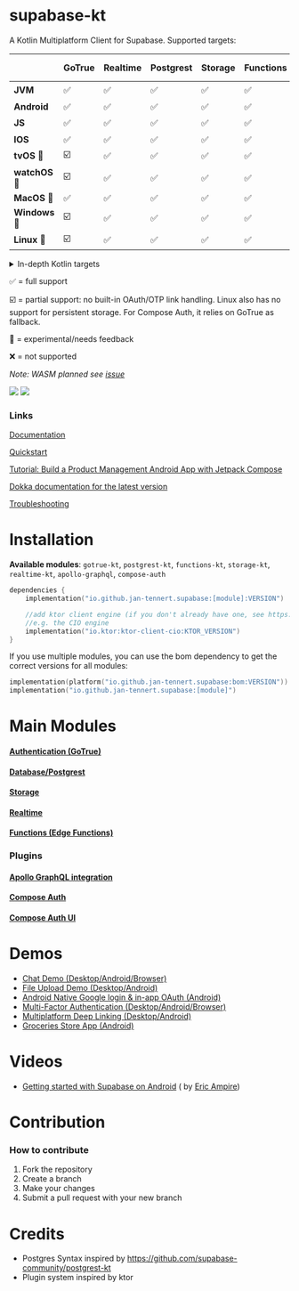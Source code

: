 # supabase-kt

A Kotlin Multiplatform Client for Supabase.
Supported targets:

|                  | **GoTrue** | **Realtime** | **Postgrest** | **Storage** | **Functions** | **Apollo-GraphQL** | **Compose Auth 🚧** | **Compose Auth UI 🚧** |
|------------------|------------|--------------|---------------|-------------|---------------|--------------------|---------------------|------------------------|
| **JVM**          | ✅          | ✅            | ✅             | ✅           | ✅             | ✅                  | ☑️                  | ✅                      |
| **Android**      | ✅          | ✅            | ✅             | ✅           | ✅             | ✅                  | ✅                   | ✅                      |
| **JS**           | ✅          | ✅            | ✅             | ✅           | ✅             | ✅                  | ☑️                  | ✅                      |
| **IOS**          | ✅          | ✅            | ✅             | ✅           | ✅             | ✅                  | 🚧                  | ✅                      |
| **tvOS**  🚧     | ☑️         | ✅            | ✅             | ✅           | ✅             | ✅                  | ❌                   | ❌                      |
| **watchOS**  🚧  | ☑️         | ✅            | ✅             | ✅           | ✅             | ✅                  | ❌                   | ❌                      |
| **MacOS**   🚧   | ✅          | ✅            | ✅             | ✅           | ✅             | ✅                  | ❌                   | ❌                      |
| **Windows**   🚧 | ☑️         | ✅            | ✅             | ✅           | ✅             | ❌                  | ❌                   | ❌                      |
| **Linux**  🚧    | ☑️         | ✅            | ✅             | ✅           | ✅             | ❌                  | ❌                   | ❌                      |

<details>

<summary>In-depth Kotlin targets</summary>

**tvOS**: tvosArm64, tvosX64, tvosSimulatorArm64

**watchOS**: watchosArm64, watchosX64, watchosSimulatorArm64  

**MacOS**: macosX64, macosArm64          

**Windows**: mingwX64    

**Linux**: linuxX64

</details>

✅ = full support

☑️ = partial support: no built-in OAuth/OTP link handling. Linux also has no support for persistent storage. For Compose Auth, it relies on GoTrue as fallback.

🚧 = experimental/needs feedback

❌ = not supported

*Note: WASM planned see [issue](https://github.com/supabase-community/supabase-kt/issues/86)*

[![](https://img.shields.io/github/release/supabase-community/supabase-kt?label=stable)](https://github.com/supabase-community/supabase-kt/releases) [![](https://img.shields.io/maven-central/v/io.github.jan-tennert.supabase/supabase-kt?label=experimental)](https://central.sonatype.com/search?q=io.github.jan.supabase&smo=true)

### Links

[Documentation](https://supabase.com/docs/reference/kotlin/introduction)

[Quickstart](https://supabase.com/docs/guides/getting-started/quickstarts/kotlin)

[Tutorial: Build a Product Management Android App with Jetpack Compose](https://supabase.com/docs/guides/getting-started/tutorials/with-kotlin)

[Dokka documentation for the latest version](https://supabase-community.github.io/supabase-kt/)

[Troubleshooting](https://github.com/supabase-community/supabase-kt/wiki/Troubleshooting)

# Installation

**Available modules**: `gotrue-kt`, `postgrest-kt`, `functions-kt`, `storage-kt`, `realtime-kt`, `apollo-graphql`, `compose-auth`

```kotlin
dependencies {
    implementation("io.github.jan-tennert.supabase:[module]:VERSION")

    //add ktor client engine (if you don't already have one, see https://ktor.io/docs/http-client-engines.html for all engines)
    //e.g. the CIO engine
    implementation("io.ktor:ktor-client-cio:KTOR_VERSION")
}
```

If you use multiple modules, you can use the bom dependency to get the correct versions for all
modules:

```kotlin
implementation(platform("io.github.jan-tennert.supabase:bom:VERSION"))
implementation("io.github.jan-tennert.supabase:[module]")
```

# Main Modules

#### [Authentication (GoTrue)](/GoTrue)

#### [Database/Postgrest](/Postgrest)

#### [Storage](/Storage)

#### [Realtime](/Realtime)

#### [Functions (Edge Functions)](/Functions)

### Plugins

#### [Apollo GraphQL integration](/plugins/ApolloGraphQL)

#### [Compose Auth](/plugins/ComposeAuth)

#### [Compose Auth UI](/plugins/ComposeAuthUI)

# Demos

- [Chat Demo (Desktop/Android/Browser)](https://github.com/supabase-community/supabase-kt/tree/master/demos/chat-demo-mpp)
- [File Upload Demo (Desktop/Android)](https://github.com/supabase-community/supabase-kt/tree/master/demos/file-upload)
- [Android Native Google login & in-app OAuth (Android)](https://github.com/supabase-community/supabase-kt/tree/master/demos/android-login)
- [Multi-Factor Authentication (Desktop/Android/Browser)](https://github.com/supabase-community/supabase-kt/tree/master/demos/multi-factor-authentication)
- [Multiplatform Deep Linking (Desktop/Android)](https://github.com/supabase-community/supabase-kt/tree/master/demos/multiplatform-deeplinks)
- [Groceries Store App (Android)](https://github.com/hieuwu/android-groceries-store)

# Videos

- [Getting started with Supabase on Android](https://www.youtube.com/watch?v=SGr73sWMX6w) (
  by [Eric Ampire](https://www.youtube.com/@eric-ampire))

# Contribution

### How to contribute

1. Fork the repository
2. Create a branch
3. Make your changes
4. Submit a pull request with your new branch

# Credits

- Postgres Syntax inspired by https://github.com/supabase-community/postgrest-kt
- Plugin system inspired by ktor
